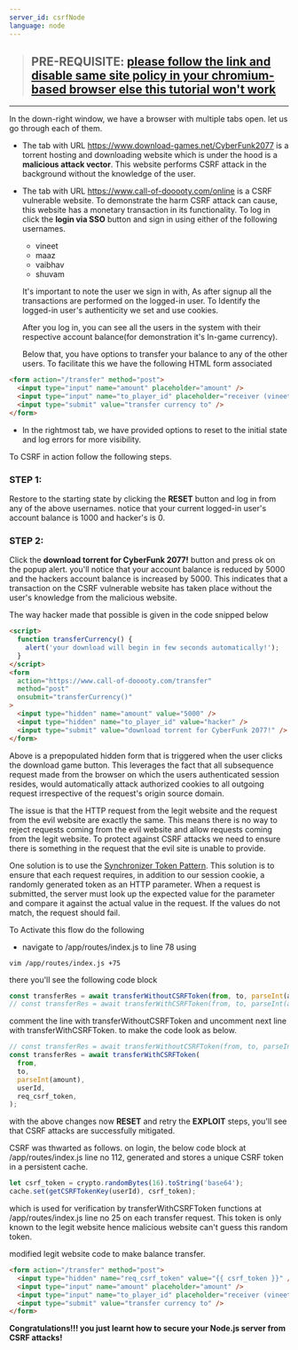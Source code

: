 ```yaml
---
server_id: csrfNode
language: node
---
```


<!-- explore-start -->

> ## **PRE-REQUISITE**: [please follow the link and **disable same site policy** in your chromium-based browser else this tutorial won't work](https://stackoverflow.com/a/63444906)

---

In the down-right window, we have a browser with multiple tabs open. let us go through each of them.

- The tab with URL https://www.download-games.net/CyberFunk2077 is a torrent hosting and downloading website which is under the hood is a **malicious attack vector**. This website performs CSRF attack in the background without the knowledge of the user.

- The tab with URL https://www.call-of-dooooty.com/online is a CSRF vulnerable website. To demonstrate the harm CSRF attack can cause, this website has a monetary transaction in its functionality. To log in click the **login via SSO** button and sign in using either of the following usernames.

  - vineet
  - maaz
  - vaibhav
  - shuvam

  It's important to note the user we sign in with, As after signup all the transactions are performed on the logged-in user. To Identify the logged-in user's authenticity we set and use cookies.

  After you log in, you can see all the users in the system with their respective account balance(for demonstration it's In-game currency).

  Below that, you have options to transfer your balance to any of the other users.
  To facilitate this we have the following HTML form associated

```html
<form action="/transfer" method="post">
  <input type="input" name="amount" placeholder="amount" />
  <input type="input" name="to_player_id" placeholder="receiver (vineet etc)" />
  <input type="submit" value="transfer currency to" />
</form>
```

- In the rightmost tab, we have provided options to reset to the initial state and log errors for more visibility.

<!-- explore-end -->

<!-- exploit-start -->

To CSRF in action follow the following steps.

### STEP 1:

Restore to the starting state by clicking the **RESET** button and log in from any of the above usernames.
notice that your current logged-in user's account balance is 1000 and hacker's is 0.

### STEP 2:

Click the **download torrent for CyberFunk 2077!** button and press ok on the popup alert.
you'll notice that your account balance is reduced by 5000 and the hackers account balance is increased by 5000. This indicates that a transaction on the CSRF vulnerable website has taken place without the user's knowledge from the malicious website.

The way hacker made that possible is given in the code snipped below

```html
<script>
  function transferCurrency() {
    alert('your download will begin in few seconds automatically!');
  }
</script>
<form
  action="https://www.call-of-dooooty.com/transfer"
  method="post"
  onsubmit="transferCurrency()"
>
  <input type="hidden" name="amount" value="5000" />
  <input type="hidden" name="to_player_id" value="hacker" />
  <input type="submit" value="download torrent for CyberFunk 2077!" />
</form>
```

Above is a prepopulated hidden form that is triggered when the user clicks the download game button. This leverages the fact that all subsequence request made from the browser on which the users authenticated session resides, would automatically attack authorized cookies to all outgoing request irrespective of the request's origin source domain.

The issue is that the HTTP request from the legit website and the request from the evil website are exactly the same. This means there is no way to reject requests coming from the evil website and allow requests coming from the legit website. To protect against CSRF attacks we need to ensure there is something in the request that the evil site is unable to provide.

<!-- exploit-end -->

<!-- mitigate-start -->

One solution is to use the [Synchronizer Token Pattern](https://cheatsheetseries.owasp.org/cheatsheets/Cross-Site_Request_Forgery_Prevention_Cheat_Sheet.html#General_Recommendation:_Synchronizer_Token_Pattern). This solution is to ensure that each request requires, in addition to our session cookie, a randomly generated token as an HTTP parameter. When a request is submitted, the server must look up the expected value for the parameter and compare it against the actual value in the request. If the values do not match, the request should fail.

To Activate this flow do the following

- navigate to /app/routes/index.js to line 78 using

```
vim /app/routes/index.js +75
```

there you'll see the following code block

```js
const transferRes = await transferWithoutCSRFToken(from, to, parseInt(amount));
// const transferRes = await transferWithCSRFToken(from, to, parseInt(amount), userId, req_csrf_token);
```

comment the line with transferWithoutCSRFToken and uncomment next line with transferWithCSRFToken.
to make the code look as below.

```js
// const transferRes = await transferWithoutCSRFToken(from, to, parseInt(amount));
const transferRes = await transferWithCSRFToken(
  from,
  to,
  parseInt(amount),
  userId,
  req_csrf_token,
);
```

with the above changes now **RESET** and retry the **EXPLOIT** steps, you'll see that CSRF attacks are successfully mitigated.

CSRF was thwarted as follows.
on login, the below code block at /app/routes/index.js line no 112, generated and stores a unique CSRF token in a persistent cache.

```js
let csrf_token = crypto.randomBytes(16).toString('base64');
cache.set(getCSRFTokenKey(userId), csrf_token);
```

which is used for verification by transferWithCSRFToken functions at /app/routes/index.js line no 25 on each transfer request. This token is only known to the legit website hence malicious website can't guess this random token.

modified legit website code to make balance transfer.

```html
<form action="/transfer" method="post">
  <input type="hidden" name="req_csrf_token" value="{{ csrf_token }}" />
  <input type="input" name="amount" placeholder="amount" />
  <input type="input" name="to_player_id" placeholder="receiver (vineet etc)" />
  <input type="submit" value="transfer currency to" />
</form>
```

<strong>Congratulations!!! you just learnt how to secure your Node.js server from CSRF attacks!</strong>

<!-- mitigate-end -->
